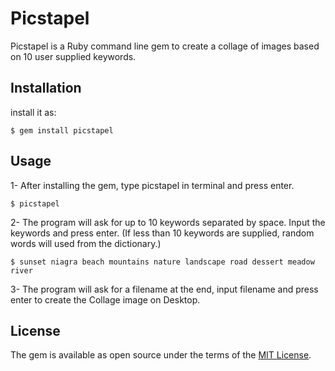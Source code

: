# Picstapel

Picstapel is a Ruby command line gem to create a collage of images based on 10 user supplied keywords.  

## Installation

 install it as:

    $ gem install picstapel

## Usage

1- After installing the gem, type picstapel in terminal and press enter.

    $ picstapel

2- The program will ask for up to 10 keywords separated by space. Input the keywords and press enter.
(If less than 10 keywords are supplied, random words will used from the dictionary.)

    $ sunset niagra beach mountains nature landscape road dessert meadow river
 
3- The program will ask for a filename at the end, input filename and press enter to create the Collage image on Desktop.
 
 

## License

The gem is available as open source under the terms of the [MIT License](http://opensource.org/licenses/MIT).

